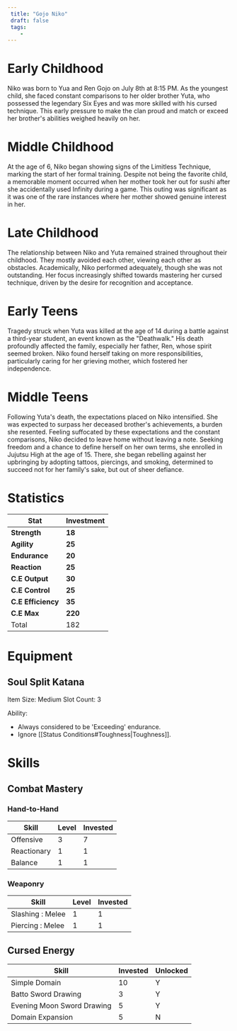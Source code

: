 ```yaml
---
 title: "Gojo Niko"
 draft: false
 tags:
    -
---
```


# Early Childhood
Niko was born to Yua and Ren Gojo on July 8th at 8:15 PM. As the youngest child, she faced constant comparisons to her older brother Yuta, who possessed the legendary Six Eyes and was more skilled with his cursed technique. This early pressure to make the clan proud and match or exceed her brother's abilities weighed heavily on her.
# Middle Childhood
At the age of 6, Niko began showing signs of the Limitless Technique, marking the start of her formal training. Despite not being the favorite child, a memorable moment occurred when her mother took her out for sushi after she accidentally used Infinity during a game. This outing was significant as it was one of the rare instances where her mother showed genuine interest in her.
# Late Childhood
The relationship between Niko and Yuta remained strained throughout their childhood. They mostly avoided each other, viewing each other as obstacles. Academically, Niko performed adequately, though she was not outstanding. Her focus increasingly shifted towards mastering her cursed technique, driven by the desire for recognition and acceptance.
# Early Teens
Tragedy struck when Yuta was killed at the age of 14 during a battle against a third-year student, an event known as the "Deathwalk." His death profoundly affected the family, especially her father, Ren, whose spirit seemed broken. Niko found herself taking on more responsibilities, particularly caring for her grieving mother, which fostered her independence.
# Middle Teens
Following Yuta's death, the expectations placed on Niko intensified. She was expected to surpass her deceased brother's achievements, a burden she resented. Feeling suffocated by these expectations and the constant comparisons, Niko decided to leave home without leaving a note. Seeking freedom and a chance to define herself on her own terms, she enrolled in Jujutsu High at the age of 15. There, she began rebelling against her upbringing by adopting tattoos, piercings, and smoking, determined to succeed not for her family's sake, but out of sheer defiance.
# Statistics

| Stat               | Investment |
| ------------------ | ---------- |
| **Strength**       | **18**     |
| **Agility**        | **25**     |
| **Endurance**      | **20**     |
| **Reaction**       | **25**     |
| **C.E Output**     | **30**     |
| **C.E Control**    | **25**     |
| **C.E Efficiency** | **35**     |
| **C.E Max**        | **220**    |
| Total              | 182        |

# Equipment
## Soul Split Katana
Item Size: Medium
Slot Count: 3

Ability:
- Always considered to be 'Exceeding' endurance.
- Ignore [[Status Conditions#Toughness|Toughness]].

# Skills

## Combat Mastery

### Hand-to-Hand

| **Skill**   | **Level** | **Invested** |
| ----------- | --------- | ------------ |
| Offensive   | 3         | 7            |
| Reactionary | 1         | 1            |
| Balance     | 1         | 1            |
### Weaponry

| **Skill**        | **Level** | **Invested** |
| ---------------- | --------- | ------------ |
| Slashing : Melee | 1         | 1            |
| Piercing : Melee | 1         | 1            |
## Cursed Energy

| **Skill**                  | Invested | **Unlocked** |
| -------------------------- | -------- | ------------ |
| Simple Domain              | 10       | Y            |
| Batto Sword Drawing        | 3        | Y            |
| Evening Moon Sword Drawing | 5        | Y            |
| Domain Expansion           | 5        | N            |

